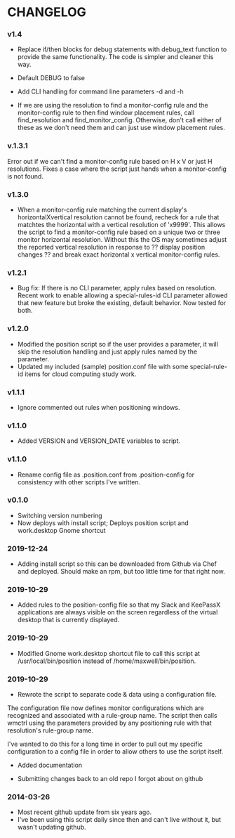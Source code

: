 # CHANGELOG


### v1.4

* Replace if/then blocks for debug statements with debug_text function to provide the same functionality. The code is simpler and cleaner this way.

* Default DEBUG to false

* Add CLI handling for command line parameters -d and -h

* If we are using the resolution to find a monitor-config rule and the monitor-config rule to then find window placement rules, call find_resolution and find_monitor_config.  Otherwise, don't call either of these as we don't need them and can just use window placement rules.

### v.1.3.1

Error out if we can't find a monitor-config rule based on H x V or just H resolutions.  Fixes a case where the script just hands when a monitor-config is not found.

### v1.3.0

* When a monitor-config rule matching the current display's horizontalXvertical resolution cannot be found, recheck for a rule that matchtes the horizontal with a vertical resolution of 'x9999'.  This allows the script to find a monitor-config rule based on a unique two or three monitor horizontal resolution.  Without this the OS may sometimes adjust the reported vertical resolution in response to ?? display position changes ?? and break exact horizontal x vertical monitor-config rules.

### v1.2.1

* Bug fix: If there is no CLI parameter, apply rules based on resolution. Recent work to enable allowing a special-rules-id CLI parameter allowed that new feature but broke the existing, default behavior.  Now tested for both.

### v1.2.0

* Modified the position script so if the user provides a parameter, it will skip the resolution handling and just apply rules named by the parameter.
* Updated my included (sample) position.conf file with some special-rule-id items for cloud computing study work.

### v1.1.1

* Ignore commented out rules when positioning windows.

### v1.1.0

* Added VERSION and VERSION_DATE variables to script.

### v1.1.0

* Rename config file as .position.conf from .position-config for consistency with other scripts I've written.

### v0.1.0

* Switching version numbering
* Now deploys with install script; Deploys position script and work.desktop Gnome shortcut

### 2019-12-24

* Adding install script so this can be downloaded from Github via Chef and deployed. Should make an rpm, but too little time for that right now.

### 2019-10-29

* Added rules to the position-config file so that my Slack and KeePassX applications are always visible on the screen regardless of the virtual desktop that is currently displayed.

### 2019-10-29

* Modified Gnome work.desktop shortcut file to call this script at /usr/local/bin/position instead of /home/maxwell/bin/position.

### 2019-10-29

* Rewrote the script to separate code & data using a configuration file.

The configuration file now defines monitor configurations which are recognized and associated with a rule-group name.  The script then calls wmctrl using the parameters provided by any positioning rule with that resolution's rule-group name.

I've wanted to do this for a long time in order to pull out my specific configuration to a config file in order to allow others to use the script itself.

* Added documentation

* Submitting changes back to an old repo I forgot about on github

### 2014-03-26

* Most recent github update from six years ago.
* I've been using this script daily since then and can't live without it, but wasn't updating github.
